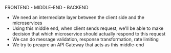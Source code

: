 FRONTEND - MIDDLE-END - BACKEND

- We need an intermediate layer between the client side and the microservices
- Using this middle end, when client sends request, we'll be able to make decision that which microservice should actually respond to this request
- We can do message validation, response transformation, rate limiting
- We try to preapre an API Gateway that acts as this middle-end
